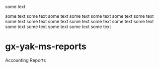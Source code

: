 some text 

some text
some text
some text
some text
some text
some text
some text
some text
some text
some text
some text
some text
some text
some text
some text
some text
some text
some text
some text
# gx-yak-ms-reports
Accounting Reports
